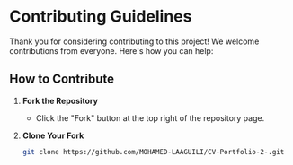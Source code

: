 # Contributing Guidelines

Thank you for considering contributing to this project! We welcome contributions from everyone. Here's how you can help:

## How to Contribute

1. **Fork the Repository**
   - Click the "Fork" button at the top right of the repository page.

2. **Clone Your Fork**
   ```bash
   git clone https://github.com/MOHAMED-LAAGUILI/CV-Portfolio-2-.git